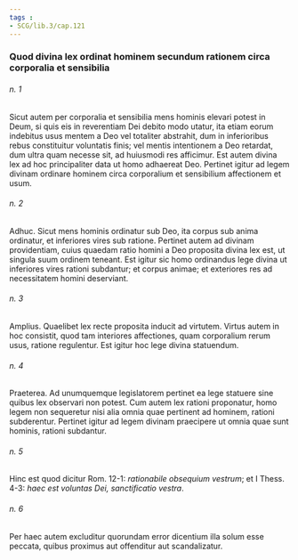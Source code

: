 ```yaml
---
tags : 
- SCG/lib.3/cap.121
---
```


### Quod divina lex ordinat hominem secundum rationem circa corporalia et sensibilia

###### n. 1
Sicut autem per corporalia et sensibilia mens hominis elevari potest in Deum, si quis eis in reverentiam Dei debito modo utatur, ita etiam eorum indebitus usus mentem a Deo vel totaliter abstrahit, dum in inferioribus rebus constituitur voluntatis finis; vel mentis intentionem a Deo retardat, dum ultra quam necesse sit, ad huiusmodi res afficimur. Est autem divina lex ad hoc principaliter data ut homo adhaereat Deo. Pertinet igitur ad legem divinam ordinare hominem circa corporalium et sensibilium affectionem et usum.

###### n. 2
Adhuc. Sicut mens hominis ordinatur sub Deo, ita corpus sub anima ordinatur, et inferiores vires sub ratione. Pertinet autem ad divinam providentiam, cuius quaedam ratio homini a Deo proposita divina lex est, ut singula suum ordinem teneant. Est igitur sic homo ordinandus lege divina ut inferiores vires rationi subdantur; et corpus animae; et exteriores res ad necessitatem homini deserviant.

###### n. 3
Amplius. Quaelibet lex recte proposita inducit ad virtutem. Virtus autem in hoc consistit, quod tam interiores affectiones, quam corporalium rerum usus, ratione regulentur. Est igitur hoc lege divina statuendum.

###### n. 4
Praeterea. Ad unumquemque legislatorem pertinet ea lege statuere sine quibus lex observari non potest. Cum autem lex rationi proponatur, homo legem non sequeretur nisi alia omnia quae pertinent ad hominem, rationi subderentur. Pertinet igitur ad legem divinam praecipere ut omnia quae sunt hominis, rationi subdantur.

###### n. 5
Hinc est quod dicitur Rom. 12-1: *rationabile obsequium vestrum*; et I Thess. 4-3: *haec est voluntas Dei, sanctificatio vestra*.

###### n. 6
Per haec autem excluditur quorundam error dicentium illa solum esse peccata, quibus proximus aut offenditur aut scandalizatur.

